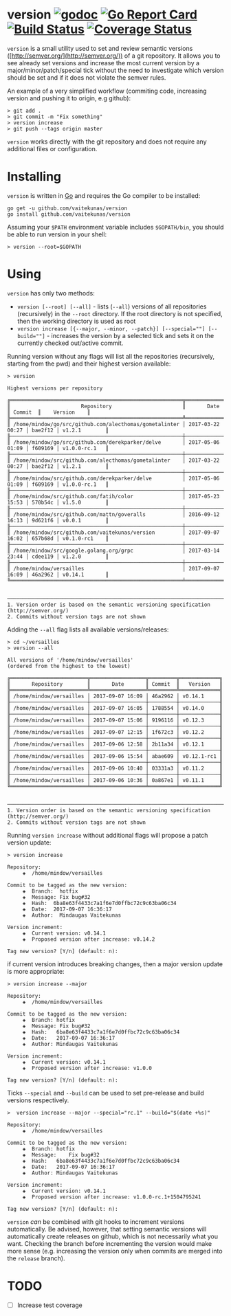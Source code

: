 # version [![godoc](https://img.shields.io/badge/go-documentation-blue.svg)](https://godoc.org/github.com/vaitekunas/version) [![Go Report Card](https://goreportcard.com/badge/github.com/vaitekunas/version)](https://goreportcard.com/report/github.com/vaitekunas/version) [![Build Status](https://travis-ci.org/vaitekunas/version.svg?branch=master)](https://travis-ci.org/vaitekunas/version) [![Coverage Status](https://coveralls.io/repos/github/vaitekunas/version/badge.svg?branch=master)](https://coveralls.io/github/vaitekunas/version?branch=master)

`version` is a small utility used to set and review semantic versions ([http://semver.org/](http://semver.org/))
of a git repository. It allows you to see already set versions and increase the most current version by a major/minor/patch/special
tick without the need to investigate which version should be set and if it does not violate the semver rules.

An example of a very simplified workflow (commiting code, increasing version and pushing it to origin, e.g github):

```shell
> git add .
> git commit -m "Fix something"
> version increase
> git push --tags origin master
```

`version` works directly with the git repository and does not require any additional files or configuration.

# Installing

`version` is written in [Go](https://golang.org) and requires the Go compiler to be installed:

``` shell
go get -u github.com/vaitekunas/version
go install github.com/vaitekunas/version
```

Assuming your `$PATH` environment variable includes `$GOPATH/bin`, you should be
able to run version in your shell:

```shell
> version --root=$GOPATH
```

# Using

`version` has only two methods:
* `version [--root] [--all]` - lists (`--all`) versions of all repositories (recursively) in the `--root` directory. If the root directory is not specified, then the working directory is used as root
* `version increase [{--major, --minor, --patch}] [--special=""] [--build=""]` - increases the version by a selected tick and sets it on the currently checked out/active commit.

Running version without any flags will list all the repositories (recursively, starting from the pwd)
and their highest version available:

``` shell
> version

Highest versions per repository

╔════════════════════════════════════════════════════════╦══════════════════╦═════════╦═══════════════╗
║                       Repository                       ║       Date       ║ Commit  ║    Version    ║
╠════════════════════════════════════════════════════════╩══════════════════╩═════════╩═══════════════╣
║ /home/mindow/go/src/github.com/alecthomas/gometalinter │ 2017-03-22 00:27 │ bae2f12 │ v1.2.1        ║
╟────────────────────────────────────────────────────────┼──────────────────┼─────────┼───────────────╢
║ /home/mindow/go/src/github.com/derekparker/delve       │ 2017-05-06 01:09 │ f609169 │ v1.0.0-rc.1   ║
╟────────────────────────────────────────────────────────┼──────────────────┼─────────┼───────────────╢
║ /home/mindow/src/github.com/alecthomas/gometalinter    │ 2017-03-22 00:27 │ bae2f12 │ v1.2.1        ║
╟────────────────────────────────────────────────────────┼──────────────────┼─────────┼───────────────╢
║ /home/mindow/src/github.com/derekparker/delve          │ 2017-05-06 01:09 │ f609169 │ v1.0.0-rc.1   ║
╟────────────────────────────────────────────────────────┼──────────────────┼─────────┼───────────────╢
║ /home/mindow/src/github.com/fatih/color                │ 2017-05-23 15:53 │ 570b54c │ v1.5.0        ║
╟────────────────────────────────────────────────────────┼──────────────────┼─────────┼───────────────╢
║ /home/mindow/src/github.com/mattn/goveralls            │ 2016-09-12 16:13 │ 9d621f6 │ v0.0.1        ║
╟────────────────────────────────────────────────────────┼──────────────────┼─────────┼───────────────╢
║ /home/mindow/src/github.com/vaitekunas/version         │ 2017-09-07 16:02 │ 657b68d │ v0.1.0-rc1    ║
╟────────────────────────────────────────────────────────┼──────────────────┼─────────┼───────────────╢
║ /home/mindow/src/google.golang.org/grpc                │ 2017-03-14 23:44 │ cdee119 │ v1.2.0        ║
╟────────────────────────────────────────────────────────┼──────────────────┼─────────┼───────────────╢
║ /home/mindow/versailles                                │ 2017-09-07 16:09 │ 46a2962 │ v0.14.1       ║
╚════════════════════════════════════════════════════════╧══════════════════╧═════════╧═══════════════╝


───────────────────────────────────────────────────────────────────────────────────────
1. Version order is based on the semantic versioning specification (http://semver.org/)
2. Commits without version tags are not shown
```

Adding the `--all` flag lists all available versions/releases:

```
> cd ~/versailles
> version --all

All versions of '/home/mindow/versailles'
(ordered from the highest to the lowest)

╔═════════════════════════╦══════════════════╦═════════╦═════════════╗
║       Repository        ║       Date       ║ Commit  ║   Version   ║
╠═════════════════════════╩══════════════════╩═════════╩═════════════╣
║ /home/mindow/versailles │ 2017-09-07 16:09 │ 46a2962 │ v0.14.1     ║
╟─────────────────────────┼──────────────────┼─────────┼─────────────╢
║ /home/mindow/versailles │ 2017-09-07 16:05 │ 1788554 │ v0.14.0     ║
╟─────────────────────────┼──────────────────┼─────────┼─────────────╢
║ /home/mindow/versailles │ 2017-09-07 15:06 │ 9196116 │ v0.12.3     ║
╟─────────────────────────┼──────────────────┼─────────┼─────────────╢
║ /home/mindow/versailles │ 2017-09-07 12:15 │ 1f672c3 │ v0.12.2     ║
╟─────────────────────────┼──────────────────┼─────────┼─────────────╢
║ /home/mindow/versailles │ 2017-09-06 12:58 │ 2b11a34 │ v0.12.1     ║
╟─────────────────────────┼──────────────────┼─────────┼─────────────╢
║ /home/mindow/versailles │ 2017-09-06 15:54 │ abae609 │ v0.12.1-rc1 ║
╟─────────────────────────┼──────────────────┼─────────┼─────────────╢
║ /home/mindow/versailles │ 2017-09-06 10:40 │ 03331a3 │ v0.11.2     ║
╟─────────────────────────┼──────────────────┼─────────┼─────────────╢
║ /home/mindow/versailles │ 2017-09-06 10:36 │ 0a867e1 │ v0.11.1     ║
╚═════════════════════════╧══════════════════╧═════════╧═════════════╝


───────────────────────────────────────────────────────────────────────────────────────
1. Version order is based on the semantic versioning specification (http://semver.org/)
2. Commits without version tags are not shown
```

Running `version increase` without additional flags will propose a patch version update:

``` shell
> version increase

Repository:
	 ◈  /home/mindow/versailles

Commit to be tagged as the new version:
	 ◈  Branch:  hotfix
	 ◈  Message: Fix bug#32
	 ◈  Hash:  6ba8e63f4433c7a1f6e7d0ffbc72c9c63ba06c34
	 ◈  Date:  2017-09-07 16:36:17
	 ◈  Author:  Mindaugas Vaitekunas

Version increment:
	 ◈  Current version: v0.14.1
	 ◈  Proposed version after increase: v0.14.2

Tag new version? [Y/n] (default: n):
```

if current version introduces breaking changes, then a major version update is
more appropriate:

```
> version increase --major

Repository:
	 ◈  /home/mindow/versailles

Commit to be tagged as the new version:
	 ◈  Branch:	hotfix
	 ◈  Message: Fix bug#32
	 ◈  Hash:	6ba8e63f4433c7a1f6e7d0ffbc72c9c63ba06c34
	 ◈  Date:	2017-09-07 16:36:17
	 ◈  Author:	Mindaugas Vaitekunas

Version increment:
	 ◈  Current version: v0.14.1
	 ◈  Proposed version after increase: v1.0.0

Tag new version? [Y/n] (default: n):
```

Ticks `--special` and `--build` can be used to set pre-release and build
versions respectively.

```shell
>  version increase --major --special="rc.1" --build="$(date +%s)"

Repository:
	 ◈  /home/mindow/versailles

Commit to be tagged as the new version:
	 ◈  Branch:	hotfix
	 ◈  Message:	Fix bug#32
	 ◈  Hash:	6ba8e63f4433c7a1f6e7d0ffbc72c9c63ba06c34
	 ◈  Date:	2017-09-07 16:36:17
	 ◈  Author:	Mindaugas Vaitekunas

Version increment:
	 ◈  Current version: v0.14.1
	 ◈  Proposed version after increase: v1.0.0-rc.1+1504795241

Tag new version? [Y/n] (default: n):
```

`version` *can* be combined with git hooks to increment versions automatically. Be
advised, however, that setting semantic versions will automatically create releases
on github, which is not necessarily what you want. Checking the branch before
incrementing the version would make more sense (e.g. increasing the version only when
commits are merged into the `release` branch).










# TODO

- [ ] Increase test coverage
